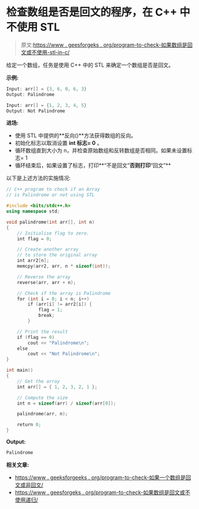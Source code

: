 # 检查数组是否是回文的程序，在 C++ 中不使用 STL

> 原文:[https://www . geesforgeks . org/program-to-check-如果数组是回文或不使用-stl-in-c/](https://www.geeksforgeeks.org/program-to-check-if-an-array-is-palindrome-or-not-using-stl-in-c/)

给定一个数组，任务是使用 C++ 中的 STL 来确定一个数组是否是回文。

**示例:**

```cpp
Input: arr[] = {3, 6, 0, 6, 3}
Output: Palindrome

Input: arr[] = {1, 2, 3, 4, 5}
Output: Not Palindrome

```

**进场:**

*   使用 STL 中提供的**反向()**方法获得数组的反向。
*   初始化标志以取消设置 **int 标志= 0** 。
*   循环数组直到大小为 n，并检查原始数组和反转数组是否相同。如果未设置标志= 1
*   循环结束后，如果设置了标志，打印**“不是回文”**否则打印**“回文”**

以下是上述方法的实施情况:

```cpp
// C++ program to check if an Array
// is Palindrome or not using STL

#include <bits/stdc++.h>
using namespace std;

void palindrome(int arr[], int n)
{
    // Initialise flag to zero.
    int flag = 0;

    // Create another array
    // to store the original array
    int arr2[n];
    memcpy(arr2, arr, n * sizeof(int));

    // Reverse the array
    reverse(arr, arr + n);

    // Check if the array is Palindrome
    for (int i = 0; i < n; i++)
        if (arr[i] != arr2[i]) {
            flag = 1;
            break;
        }

    // Print the result
    if (flag == 0)
        cout << "Palindrome\n";
    else
        cout << "Not Palindrome\n";
}

int main()
{
    // Get the array
    int arr[] = { 1, 2, 3, 2, 1 };

    // Compute the size
    int n = sizeof(arr) / sizeof(arr[0]);

    palindrome(arr, n);

    return 0;
}
```

**Output:**

```cpp
Palindrome

```

**相关文章:**

*   [https://www . geeksforgeeks . org/program-to-check-如果一个数组是回文或非回文/](https://www.geeksforgeeks.org/program-to-check-if-an-array-is-palindrome-or-not/)
*   [https://www . geesforgeks . org/program-to-check-如果数组是回文或不使用递归/](https://www.geeksforgeeks.org/program-to-check-if-an-array-is-palindrome-or-not-using-recursion/)